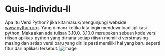 # Quis-Individu-II

Apa Itu Versi Python?
jika kita masuk/mengunjungi webside www.python.org. Yang dimana ketika kita ingin mendownload aplikasi python, Maka akan ada tulisan 3.10.0. 3.10.0 merupakan sebuah kode versi rilisan aplikasi python yang dimana setiap rilisan memiliki versi masing-masing dan setiap versi baru yang dirilis pasti memiliki hal yang baru seperti fitur dari aplikasi tersebut.
![image](https://user-images.githubusercontent.com/93015185/138698877-49f6cc77-4ea2-464e-953d-4e6d36a7bf32.png)
